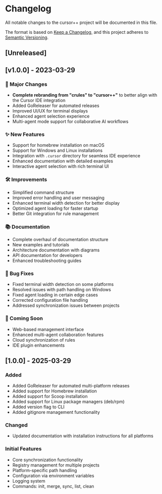 # Changelog

All notable changes to the cursor++ project will be documented in this file.

The format is based on [Keep a Changelog](https://keepachangelog.com/en/1.0.0/),
and this project adheres to [Semantic Versioning](https://semver.org/spec/v2.0.0.html).

## [Unreleased]

## [v1.0.0] - 2023-03-29

### 🎉 Major Changes

- **Complete rebranding from "crules" to "cursor++"** to better align with the Cursor IDE integration
- Added GoReleaser for automated releases
- Improved UI/UX for terminal displays
- Enhanced agent selection experience
- Multi-agent mode support for collaborative AI workflows

### ✨ New Features

- Support for homebrew installation on macOS
- Support for Windows and Linux installations
- Integration with `.cursor` directory for seamless IDE experience
- Enhanced documentation with detailed examples
- Interactive agent selection with rich terminal UI

### 🛠️ Improvements

- Simplified command structure
- Improved error handling and user messaging
- Enhanced terminal width detection for better display
- Optimized agent loading for faster startup
- Better Git integration for rule management

### 📚 Documentation

- Complete overhaul of documentation structure
- New examples and tutorials
- Architecture documentation with diagrams
- API documentation for developers
- Enhanced troubleshooting guides

### 🔧 Bug Fixes

- Fixed terminal width detection on some platforms
- Resolved issues with path handling on Windows
- Fixed agent loading in certain edge cases
- Corrected configuration file handling
- Addressed synchronization issues between projects

### 🔄 Coming Soon

- Web-based management interface
- Enhanced multi-agent collaboration features
- Cloud synchronization of rules
- IDE plugin enhancements

## [1.0.0] - 2025-03-29

### Added
- Added GoReleaser for automated multi-platform releases
- Added support for Homebrew installation
- Added support for Scoop installation
- Added support for Linux package managers (deb/rpm)
- Added version flag to CLI
- Added gitignore management functionality

### Changed
- Updated documentation with installation instructions for all platforms

### Initial Features
- Core synchronization functionality
- Registry management for multiple projects
- Platform-specific path handling
- Configuration via environment variables
- Logging system
- Commands: init, merge, sync, list, clean 